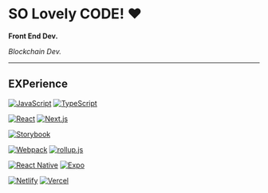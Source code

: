 # SO Lovely CODE! ❤

**Front End Dev.**

*Blockchain Dev.*

---

## EXPerience

[![JavaScript](https://img.shields.io/badge/JavsScript-F7DF1E?style=for-the-badge&logo=JavaScript&logoColor=222)](https://github.com/StyleList94?tab=repositories&language=javascript)
[![TypeScript](https://img.shields.io/badge/TypeScript-3178C6?style=for-the-badge&logo=TypeScript&logoColor=eee)](https://github.com/StyleList94?tab=repositories&language=typescript)

[![React](https://img.shields.io/badge/React-61DAFB?style=for-the-badge&logo=React&logoColor=222)](https://github.com/StyleList94?tab=repositories&q=react)
[![Next.js](https://img.shields.io/badge/Next.js-000000?style=for-the-badge&logo=Next.js&logoColor=eee)](https://github.com/StyleList94?tab=repositories&q=nextjs)

[![Storybook](https://img.shields.io/badge/Storybook-FF4785?style=for-the-badge&logo=Storybook&logoColor=eee)](https://github.com/StyleList94?tab=repositories&q=storybook)

[![Webpack](https://img.shields.io/badge/Webpack-8DD6F9?style=for-the-badge&logo=Webpack&logoColor=222)](https://github.com/StyleList94?tab=repositories&q=webpack)
[![rollup.js](https://img.shields.io/badge/rollup.js-EC4A3F?style=for-the-badge&logo=rollup.js&logoColor=eee)](https://github.com/StyleList94?tab=repositories&q=rollupjs)

[![React Native](https://img.shields.io/badge/React%20Native-61DAFB?style=for-the-badge&logo=React&logoColor=222)](https://github.com/StyleList94?tab=repositories&q=react-native)
[![Expo](https://img.shields.io/badge/Expo-000020?style=for-the-badge&logo=Expo&logoColor=eee)](https://github.com/StyleList94?tab=repositories&q=expo)

[![Netlify](https://img.shields.io/badge/Netlify-00C7B7?style=for-the-badge&logo=Netlify&logoColor=eee)](https://github.com/StyleList94?tab=repositories&q=netlify)
[![Vercel](https://img.shields.io/badge/Vercel-000000?style=for-the-badge&logo=Vercel&logoColor=eee)](https://github.com/StyleList94?tab=repositories&q=vercel)

<!--
**LovelyHaRa/LovelyHaRa** is a ✨ _special_ ✨ repository because its `README.md` (this file) appears on your GitHub profile.

Here are some ideas to get you started:

- 🔭 I’m currently working on ...
- 🌱 I’m currently learning ...
- 👯 I’m looking to collaborate on ...
- 🤔 I’m looking for help with ...
- 💬 Ask me about ...
- 📫 How to reach me: ...
- 😄 Pronouns: ...
- ⚡ Fun fact: ...
- 🌱 I’m currently learning Design System and Test Driven Development
- 😄 Pronouns: CodeTender
- ⚡ Fun fact: I can do makeup, too.

-->
